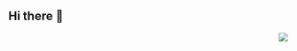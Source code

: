 ## Hi there 👋

<img align="right" src="https://www.canva.com/design/DAGT_XQqXms/A3dyP3TXyhMZjeYW1pCCqA/view?utm_content=DAGT_XQqXms&utm_campaign=designshare&utm_medium=link&utm_source=editor"/>
<!--
**AkhmadKholmurodov/AkhmadKholmurodov** is a ✨ _special_ ✨ repository because its `README.md` (this file) appears on your GitHub profile.

Here are some ideas to get you started:

- 🔭 I’m currently working on ...
- 🌱 I’m currently learning ...
- 👯 I’m looking to collaborate on ...
- 🤔 I’m looking for help with ...
- 💬 Ask me about ...
- 📫 How to reach me: ...
- 😄 Pronouns: ...
- ⚡ Fun fact: ...
-->
